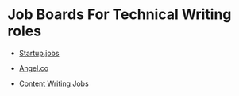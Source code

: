 # Job Boards For Technical Writing roles

- [Startup.jobs](https://startup.jobs/?q=Technical+writer&remote=true&utm_campaign=Everything+Technical+Writing+Newsletter&utm_medium=email&utm_source=Revue+newsletter)

- [Angel.co](https://angel.co/jobs)

- [Content Writing Jobs](https://contentwritingjobs.com/)
